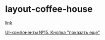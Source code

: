 # layout-coffee-house

[link](https://vladimirovicp.github.io/layout-coffee-house/)

[UI-компоненты №15. Кнопка "показать еще"](https://www.youtube.com/watch?v=kpL31-6GVu8)
